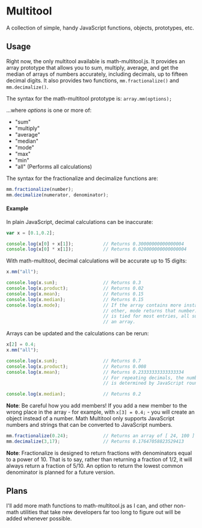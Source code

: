 # Multitool
A collection of simple, handy JavaScript functions, objects, prototypes, etc.

## Usage
Right now, the only multitool available is math-multitool.js. It provides an array prototype that allows you to sum, multiply, average, and get the median of arrays of numbers accurately, including decimals, up to fifteen decimal digits. It also provides two functions, `mm.fractionalize()` and `mm.decimalize()`.

The syntax for the math-multitool prototype is:
`array.mm(options);`

...where *options* is one or more of:
* "sum"
* "multiply"
* "average"
* "median"
* "mode"
* "max"
* "min"
* "all" (Performs all calculations)

The syntax for the fractionalize and decimalize functions are:
```javascript
mm.fractionalize(number);
mm.decimalize(numerator, denominator);
```

#### Example
In plain JavaScript, decimal calculations can be inaccurate:

```javascript
var x = [0.1,0.2];

console.log(x[0] + x[1]);			// Returns 0.30000000000000004
console.log(x[0] * x[1]);			// Returns 0.020000000000000004
```

With math-multitool, decimal calculations will be accurate up to 15 digits:

```javascript
x.mm("all");

console.log(x.sum);					// Returns 0.3
console.log(x.product);				// Returns 0.02
console.log(x.mean);				// Returns 0.15
console.log(x.median);				// Returns 0.15
console.log(x.mode);				// If the array contains more instances of one number than any
									// other, mode returns that number. If more than one number
									// is tied for most entries, all such numbers are returned in
									// an array.
```

Arrays can be updated and the calculations can be rerun:

```javascript
x[2] = 0.4;
x.mm("all");

console.log(x.sum);					// Returns 0.7
console.log(x.product);				// Returns 0.008
console.log(x.mean);				// Returns 0.23333333333333334
									// For repeating decimals, the number of digits returned
									// is determined by JavaScript rounding

console.log(x.median);				// Returns 0.2
```

**Note**: Be careful how you add members! If you add a new member to the wrong place in the array - for example, with `x[3] = 0.4;` - you will create an object instead of a number. Math Multitool only supports JavaScript numbers and strings that can be converted to JavaScript numbers.

```javascript
mm.fractionalize(0.24);				// Returns an array of [ 24, 100 ]
mm.decimalize(3,17);				// Returns 0.17647058823529413
```

**Note**: Fractionalize is designed to return fractions with denominators equal to a power of 10. That is to say, rather than returning a fraction of 1/2, it will always return a fraction of 5/10. An option to return the lowest common denominator is planned for a future version.

## Plans
I'll add more math functions to math-multitool.js as I can, and other non-math utilities that take new developers far too long to figure out will be added whenever possible.
